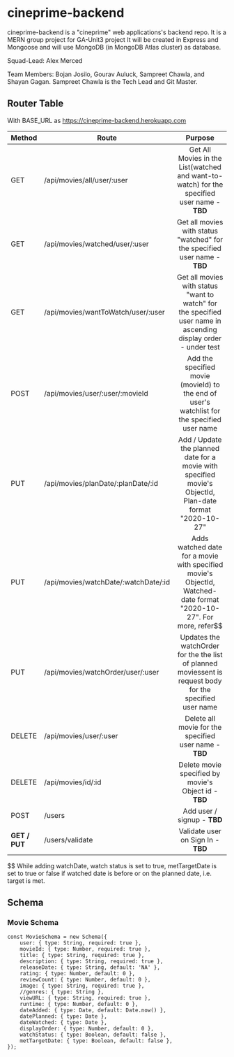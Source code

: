 # cineprime-backend
cineprime-backend is a "cineprime" web applications's backend repo. It is a MERN group project for GA-Unit3 project  It will be created in Express and Mongoose and will use MongoDB (in MongoDB Atlas cluster) as database.

Squad-Lead: Alex Merced

Team Members: Bojan Josilo, Gourav Auluck, Sampreet Chawla, and Shayan Gagan. Sampreet Chawla is the Tech Lead and Git Master.

## Router Table

With BASE_URL as https://cineprime-backend.herokuapp.com

| Method        | Route                                   |                       Purpose                                    | 
| ------------- | --------------------------------------- | :--------------------------------------------------------------: |
| GET           | /api/movies/all/user/:user              | Get All Movies in the List(watched and want-to-watch) for the specified user name - **TBD** |
| GET           | /api/movies/watched/user/:user          | Get all movies with status "watched" for the specified user name - **TBD** |
| GET           | /api/movies/wantToWatch/user/:user      | Get all movies with status "want to watch"  for the specified user name in ascending display order - under test |
| POST          | /api/movies/user/:user/:movieId         | Add the specified movie (movieId) to the end of user's watchlist for the specified user name  |
| PUT           | /api/movies/planDate/:planDate/:id      | Add / Update the planned date for a movie with specified movie's ObjectId, Plan-date format "2020-10-27" | 
| PUT           | /api/movies/watchDate/:watchDate/:id    | Adds watched date for a movie with specified movie's ObjectId, Watched-date format "2020-10-27". For more, refer$$|
| PUT           | /api/movies/watchOrder/user/:user       | Updates the watchOrder for the the list of planned moviessent is request body for the specified user name |
| DELETE        | /api/movies/user/:user                  | Delete all movie for the specified user name - **TBD**  |
| DELETE        | /api/movies/id/:id                      | Delete movie specified by movie's Object id - **TBD** |
| POST          | /users                                  | Add user / signup - **TBD**   |
| **GET / PUT** | /users/validate                         | Validate user on Sign In - **TBD** |

$$  While adding watchDate, watch status is set to true, metTargetDate is set to true or false if watched date is before or on the planned date, i.e. target is met.

## Schema

### Movie Schema 

```
const MovieSchema = new Schema({
	user: { type: String, required: true },
	movieId: { type: Number, required: true },
	title: { type: String, required: true },
	description: { type: String, required: true },
	releaseDate: { type: String, default: 'NA' },
	rating: { type: Number, default: 0 },
	reviewCount: { type: Number, default: 0 },
	image: { type: String, required: true },
	//genres: { type: String },
	viewURL: { type: String, required: true },
	runtime: { type: Number, default: 0 },
	dateAdded: { type: Date, default: Date.now() },
	datePlanned: { type: Date },
	dateWatched: { type: Date },
	displayOrder: { type: Number, default: 0 },
	watchStatus: { type: Boolean, default: false },
	metTargetDate: { type: Boolean, default: false },
});
```




